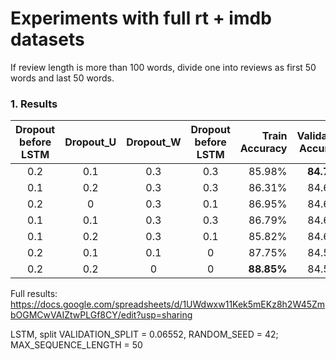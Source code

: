# Experiments with full rt + imdb datasets

If review length is more than 100 words, divide one into reviews as first 50 words and last 50 words.

### 1. Results

| Dropout before LSTM|Dropout_U|Dropout_W|Dropout before LSTM|Train Accuracy|Validation Accuracy|Epochs| 
|:------------------:|:-------:|:-------:|:-----------------:|-------------:|------------------:|-----:|
| 0.2                | 0.1     |0.3      |0.3                | 85.98%       | **84.75%**        |98    |
| 0.1                | 0.2     |0.3      |0.3                | 86.31%       | 84.68%            |129   |
| 0.2                | 0       |0.3      |0.1                | 86.95%       | 84.65%            |79    |
| 0.1                | 0.1     |0.3      |0.3                | 86.79%       | 84.62%            |103   |
| 0.1                | 0.2     |0.3      |0.1                | 85.82%       | 84.60%            |90    |
| 0.2                | 0.1     |0.1      |0                  | 87.75%       | 84.55%            |**65**|
| 0.2                | 0.2     |0        |0                  | **88.85%**   | 84.51%            |87    |

Full results: https://docs.google.com/spreadsheets/d/1UWdwxw11Kek5mEKz8h2W45ZmbOGMCwVAIZtwPLGf8CY/edit?usp=sharing

LSTM, split VALIDATION_SPLIT = 0.06552, RANDOM_SEED = 42; MAX_SEQUENCE_LENGTH = 50
